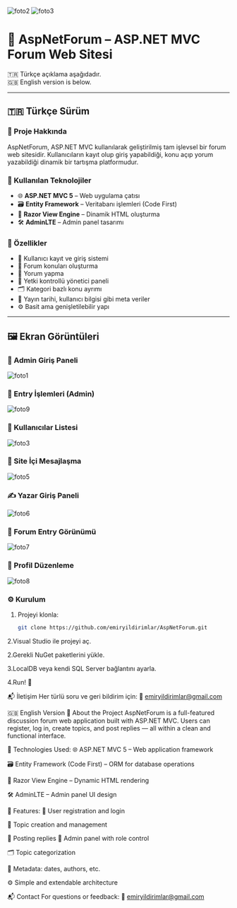 ![foto2](https://github.com/user-attachments/assets/144960c3-83b1-44a3-8511-add4de00550d)
![foto3](https://github.com/user-attachments/assets/9fc39fb2-b89e-4dde-930d-f702cee6b7ba)


# 💬 AspNetForum – ASP.NET MVC Forum Web Sitesi

🇹🇷 Türkçe açıklama aşağıdadır.  
🇬🇧 English version is below.

---

## 🇹🇷 Türkçe Sürüm

### 🚀 Proje Hakkında

AspNetForum, ASP.NET MVC kullanılarak geliştirilmiş tam işlevsel bir forum web sitesidir. Kullanıcıların kayıt olup giriş yapabildiği, konu açıp yorum yazabildiği dinamik bir tartışma platformudur.

### 🧰 Kullanılan Teknolojiler

- 🌐 **ASP.NET MVC 5** – Web uygulama çatısı  
- 🗃️ **Entity Framework** – Veritabanı işlemleri (Code First)  
- 🎨 **Razor View Engine** – Dinamik HTML oluşturma  
- 🛠️ **AdminLTE** – Admin panel tasarımı  

### 🎯 Özellikler

- 👤 Kullanıcı kayıt ve giriş sistemi  
- 📝 Forum konuları oluşturma  
- 💬 Yorum yapma  
- 🔐 Yetki kontrollü yönetici paneli  
- 🗂️ Kategori bazlı konu ayrımı  
- 📅 Yayın tarihi, kullanıcı bilgisi gibi meta veriler  
- ⚙️ Basit ama genişletilebilir yapı  

---

## 🖼️ Ekran Görüntüleri

### 🔐 Admin Giriş Paneli  
![foto1](https://github.com/user-attachments/assets/99326fb8-9752-480a-a742-d8863d82bd47)

### 📌 Entry İşlemleri (Admin)  
![foto9](https://github.com/user-attachments/assets/80e629d5-9607-4058-afa6-b4fd324fb052)

### 👥 Kullanıcılar Listesi  
![foto3](https://github.com/user-attachments/assets/9fc39fb2-b89e-4dde-930d-f702cee6b7ba)

### 💬 Site İçi Mesajlaşma  
![foto5](https://github.com/user-attachments/assets/7dbe6892-e71a-40e2-8783-db58ffa4aba0)

### ✍️ Yazar Giriş Paneli  
![foto6](https://github.com/user-attachments/assets/2a706e78-5e7a-4961-a73d-025b62ffd3aa)

### 📝 Forum Entry Görünümü  
![foto7](https://github.com/user-attachments/assets/1106134e-84e0-4164-8045-150f1560846f)

### 🧑 Profil Düzenleme  
![foto8](https://github.com/user-attachments/assets/1aa8f668-2bd0-45f0-94d8-ce64a7257cfd)


### ⚙️ Kurulum

1. Projeyi klonla:
   ```bash
   git clone https://github.com/emiryildirimlar/AspNetForum.git
2.Visual Studio ile projeyi aç.

2.Gerekli NuGet paketlerini yükle.

3.LocalDB veya kendi SQL Server bağlantını ayarla.

4.Run! 🚀

📬 İletişim
Her türlü soru ve geri bildirim için:
📧 emiryildirimlar@gmail.com

🇬🇧 English Version
🚀 About the Project
AspNetForum is a full-featured discussion forum web application built with ASP.NET MVC. Users can register, log in, create topics, and post replies — all within a clean and functional interface.

🧰 Technologies Used:
🌐 ASP.NET MVC 5 – Web application framework

🗃️ Entity Framework (Code First) – ORM for database operations

🎨 Razor View Engine – Dynamic HTML rendering

🛠️ AdminLTE – Admin panel UI design


🎯 Features:
👤 User registration and login

📝 Topic creation and management

💬 Posting replies
🔐 Admin panel with role control

🗂️ Topic categorization

📅 Metadata: dates, authors, etc.

⚙️ Simple and extendable architecture

📬 Contact
For questions or feedback:
📧 emiryildirimlar@gmail.com
